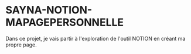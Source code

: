# SAYNA-NOTION-MAPAGEPERSONNELLE
Dans ce projet, je vais partir à l'exploration de l'outil NOTION en créant ma propre page.
